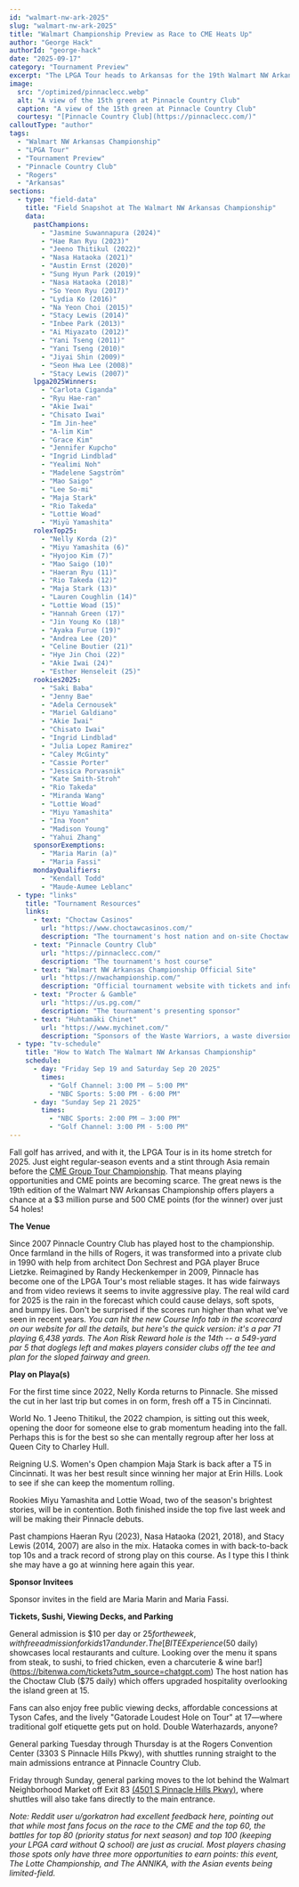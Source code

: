 ```yaml
---
id: "walmart-nw-ark-2025"
slug: "walmart-nw-ark-2025"
title: "Walmart Championship Preview as Race to CME Heats Up"
author: "George Hack"
authorId: "george-hack"
date: "2025-09-17"
category: "Tournament Preview"
excerpt: "The LPGA Tour heads to Arkansas for the 19th Walmart NW Arkansas Championship at Pinnacle Country Club. With only eight regular-season events left, players are chasing critical Race to the CME Globe points in this 54-hole, $3 million event."
image:
  src: "/optimized/pinnaclecc.webp"
  alt: "A view of the 15th green at Pinnacle Country Club"
  caption: "A view of the 15th green at Pinnacle Country Club"
  courtesy: "[Pinnacle Country Club](https://pinnaclecc.com/)"
calloutType: "author"
tags:
  - "Walmart NW Arkansas Championship"
  - "LPGA Tour"
  - "Tournament Preview"
  - "Pinnacle Country Club"
  - "Rogers"
  - "Arkansas"
sections:
  - type: "field-data"
    title: "Field Snapshot at The Walmart NW Arkansas Championship"
    data:
      pastChampions:
        - "Jasmine Suwannapura (2024)"
        - "Hae Ran Ryu (2023)"
        - "Jeeno Thitikul (2022)"
        - "Nasa Hataoka (2021)"
        - "Austin Ernst (2020)"
        - "Sung Hyun Park (2019)"
        - "Nasa Hataoka (2018)"
        - "So Yeon Ryu (2017)"
        - "Lydia Ko (2016)"
        - "Na Yeon Choi (2015)"
        - "Stacy Lewis (2014)"
        - "Inbee Park (2013)"
        - "Ai Miyazato (2012)"
        - "Yani Tseng (2011)"
        - "Yani Tseng (2010)"
        - "Jiyai Shin (2009)"
        - "Seon Hwa Lee (2008)"
        - "Stacy Lewis (2007)"
      lpga2025Winners:
        - "Carlota Ciganda"
        - "Ryu Hae-ran"
        - "Akie Iwai"
        - "Chisato Iwai"
        - "Im Jin-hee"
        - "A-lim Kim"
        - "Grace Kim"
        - "Jennifer Kupcho"
        - "Ingrid Lindblad"
        - "Yealimi Noh"
        - "Madelene Sagström"
        - "Mao Saigo"
        - "Lee So-mi"
        - "Maja Stark"
        - "Rio Takeda"
        - "Lottie Woad"
        - "Miyū Yamashita"
      rolexTop25:
        - "Nelly Korda (2)"
        - "Miyu Yamashita (6)"
        - "Hyojoo Kim (7)"
        - "Mao Saigo (10)"
        - "Haeran Ryu (11)"
        - "Rio Takeda (12)"
        - "Maja Stark (13)"
        - "Lauren Coughlin (14)"
        - "Lottie Woad (15)"
        - "Hannah Green (17)"
        - "Jin Young Ko (18)"
        - "Ayaka Furue (19)"
        - "Andrea Lee (20)"
        - "Celine Boutier (21)"
        - "Hye Jin Choi (22)"
        - "Akie Iwai (24)"
        - "Esther Henseleit (25)"
      rookies2025:
        - "Saki Baba"
        - "Jenny Bae"
        - "Adela Cernousek"
        - "Mariel Galdiano"
        - "Akie Iwai"
        - "Chisato Iwai"
        - "Ingrid Lindblad"
        - "Julia Lopez Ramirez"
        - "Caley McGinty"
        - "Cassie Porter"
        - "Jessica Porvasnik"
        - "Kate Smith-Stroh"
        - "Rio Takeda"
        - "Miranda Wang"
        - "Lottie Woad"
        - "Miyu Yamashita"
        - "Ina Yoon"
        - "Madison Young"
        - "Yahui Zhang"
      sponsorExemptions:
        - "Maria Marin (a)"
        - "Maria Fassi"
      mondayQualifiers:
        - "Kendall Todd"
        - "Maude-Aumee Leblanc"
  - type: "links"
    title: "Tournament Resources"
    links:
      - text: "Choctaw Casinos"
        url: "https://www.choctawcasinos.com/"
        description: "The tournament's host nation and on-site Choctaw Club"
      - text: "Pinnacle Country Club"
        url: "https://pinnaclecc.com/"
        description: "The tournament's host course"
      - text: "Walmart NW Arkansas Championship Official Site"
        url: "https://nwachampionship.com/"
        description: "Official tournament website with tickets and information"
      - text: "Procter & Gamble"
        url: "https://us.pg.com/"
        description: "The tournament's presenting sponsor"
      - text: "Huhtamäki Chinet"
        url: "https://www.mychinet.com/"
        description: "Sponsors of the Waste Warriors, a waste diversion team"
  - type: "tv-schedule"
    title: "How to Watch The Walmart NW Arkansas Championship"
    schedule:
      - day: "Friday Sep 19 and Saturday Sep 20 2025"
        times:
          - "Golf Channel: 3:00 PM – 5:00 PM"
          - "NBC Sports: 5:00 PM - 6:00 PM"
      - day: "Sunday Sep 21 2025"
        times:
          - "NBC Sports: 2:00 PM – 3:00 PM"
          - "Golf Channel: 3:00 PM - 5:00 PM"
---
```


Fall golf has arrived, and with it, the LPGA Tour is in its home stretch for 2025. Just eight regular-season events and a stint through Asia remain before the [CME Group Tour Championship](https://www.cmegrouptourchampionship.com/). That means playing opportunities and CME points are becoming scarce. The great news is the 19th edition of the Walmart NW Arkansas Championship offers players a chance at a $3 million purse and 500 CME points (for the winner) over just 54 holes! 

**The Venue**

Since 2007 Pinnacle Country Club has played host to the championship. Once farmland in the hills of Rogers, it was transformed into a private club in 1990 with help from architect Don Sechrest and PGA player Bruce Lietzke. Reimagined by Randy Heckenkemper in 2009, Pinnacle has become one of the LPGA Tour's most reliable stages. It has wide fairways and from video reviews it seems to invite aggressive play. The real wild card for 2025 is the rain in the forecast which could cause delays, soft spots, and bumpy lies. Don't be surprised if the scores run higher than what we've seen in recent years. *You can hit the new Course Info tab in the scorecard on our website for all the details, but here's the quick version: it's a par 71 playing 6,438 yards. The Aon Risk Reward hole is the 14th -- a 549-yard par 5 that doglegs left and makes players consider clubs off the tee and plan for the sloped fairway and green.*

**Play on Playa(s)**

For the first time since 2022, Nelly Korda returns to Pinnacle. She missed the cut in her last trip but comes in on form, fresh off a T5 in Cincinnati.

World No. 1 Jeeno Thitikul, the 2022 champion, is sitting out this week, opening the door for someone else to grab momentum heading into the fall. Perhaps this is for the best so she can mentally regroup after her loss at Queen City to Charley Hull.

Reigning U.S. Women's Open champion Maja Stark is back after a T5 in Cincinnati. It was her best result since winning her major at Erin Hills. Look to see if she can keep the momentum rolling.

Rookies Miyu Yamashita and Lottie Woad, two of the season's brightest stories, will be in contention. Both finished inside the top five last week and will be making their Pinnacle debuts.

Past champions Haeran Ryu (2023), Nasa Hataoka (2021, 2018), and Stacy Lewis (2014, 2007) are also in the mix. Hataoka comes in with back-to-back top 10s and a track record of strong play on this course. As I type this I think she may have a go at winning here again this year.

**Sponsor Invitees**

Sponsor invites in the field are Maria Marin and Maria Fassi.

**Tickets, Sushi, Viewing Decks, and Parking**

General admission is $10 per day or $25 for the week, with free admission for kids 17 and under. The [BITE Experience ($50 daily) showcases local restaurants and culture. Looking over the menu it spans from steak, to sushi, to fried chicken, even a charcuterie & wine bar!](https://bitenwa.com/tickets?utm_source=chatgpt.com) The host nation has the Choctaw Club ($75 daily) which offers upgraded hospitality overlooking the island green at 15.

Fans can also enjoy free public viewing decks, affordable concessions at Tyson Cafes, and the lively "Gatorade Loudest Hole on Tour" at 17—where traditional golf etiquette gets put on hold. Double Waterhazards, anyone?

General parking Tuesday through Thursday is at the Rogers Convention Center (3303 S Pinnacle Hills Pkwy), with shuttles running straight to the main admissions entrance at Pinnacle Country Club.

Friday through Sunday, general parking moves to the lot behind the Walmart Neighborhood Market off Exit 83 [(4501 S Pinnacle Hills Pkwy)](https://maps.app.goo.gl/mqjdKuE469jzahFE7), where shuttles will also take fans directly to the main entrance.

*Note: Reddit user u/gorkatron had excellent feedback here, pointing out that while most fans focus on the race to the CME and the top 60, the battles for top 80 (priority status for next season) and top 100 (keeping your LPGA card without Q school) are just as crucial. Most players chasing those spots only have three more opportunities to earn points: this event, The Lotte Championship, and The ANNIKA, with the Asian events being limited-field.*
